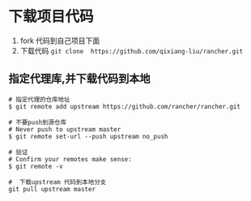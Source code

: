 # 下载项目代码



1. fork 代码到自己项目下面
2. 下载代码 `git clone  https://github.com/qixiang-liu/rancher.git`



## 指定代理库,并下载代码到本地

```
# 指定代理的仓库地址
$ git remote add upstream https://github.com/rancher/rancher.git

# 不要push到源仓库
# Never push to upstream master
$ git remote set-url --push upstream no_push

# 验证
# Confirm your remotes make sense:
$ git remote -v

#  下载upstream 代码到本地分支
git pull upstream master
```

